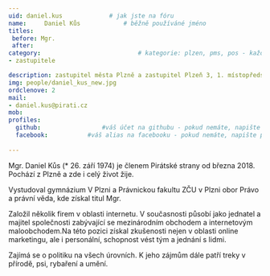 ```yaml
---
uid: daniel.kus				# jak jste na fóru
name:     Daniel Kůs  			# běžně používáné jméno
titles:
 before: Mgr.
 after: 
category:                 			# kategorie: plzen, pms, pos - každá na svůj řádek
- zastupitele

description: zastupitel města Plzně a zastupitel Plzeň 3, 1. místopředseda a člen místního sdružení Plzeň
img: people/daniel_kus_new.jpg
ordclenove: 2
mail:
- daniel.kus@pirati.cz
mob: 
profiles:
  github:                 #váš účet na githubu - pokud nemáte, napište před to #
  facebook: 		  #váš alias na facebooku - pokud nemáte, napište před to #
  
--- 
```


Mgr. Daniel Kůs (* 26. září 1974) je členem Pirátské strany od března 2018. Pochází z Plzně a zde i celý život žije.

Vystudoval gymnázium V Plzni a Právnickou fakultu ZČU v Plzni obor Právo a právní věda, kde získal titul Mgr.

Založil několik firem v oblasti internetu. V současnosti působí jako jednatel a majitel společnosti zabývající se mezinárodním obchodem a internetovým maloobchodem.Na této pozici získal zkušenosti nejen v oblasti online marketingu, ale i personální, schopnost vést tým a jednání s lidmi.

Zajímá se o politiku na všech úrovních. K jeho zájmům dále patří treky v přírodě, psi, rybaření a umění. 
